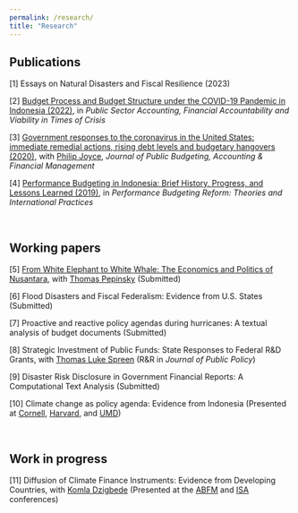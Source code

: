 ```yaml
---
permalink: /research/
title: "Research"
---
```


Publications
---
[1] Essays on Natural Disasters and Fiscal Resilience (2023)

[2] [Budget Process and Budget Structure under the COVID-19 Pandemic in Indonesia (2022)](https://docs.google.com/gview?embedded=true&url=https://asuryoprabowo.github.io/files/2022_SuryoPrabowo.pdf), in _Public Sector Accounting, Financial Accountability and Viability in Times of Crisis_

[3] [Government responses to the coronavirus in the United States: immediate remedial actions, rising debt levels and budgetary hangovers (2020)](https://docs.google.com/gview?embedded=true&url=https://asuryoprabowo.github.io/files/2020_Joyce_SuryoPrabowo.pdf), with [Philip Joyce](https://spp.umd.edu/our-community/faculty-staff/philip-joyce), _Journal of Public Budgeting, Accounting & Financial Management_

[4] [Performance Budgeting in Indonesia: Brief History, Progress, and Lessons Learned (2019)](https://docs.google.com/gview?embedded=true&url=https://asuryoprabowo.github.io/files/2019_SuryoPrabowo.pdf), in _Performance Budgeting Reform: Theories and International Practices_

<br />

Working papers
---
[5] [From White Elephant to White Whale: The Economics and Politics of Nusantara](https://papers.ssrn.com/sol3/papers.cfm?abstract_id=5283748), with [Thomas Pepinsky](https://government.cornell.edu/thomas-pepinsky) (Submitted)
    
[6] Flood Disasters and Fiscal Federalism: Evidence from U.S. States (Submitted)

[7] Proactive and reactive policy agendas during hurricanes: A textual analysis of budget documents (Submitted)

[8] Strategic Investment of Public Funds: State Responses to Federal R&D Grants, with [Thomas Luke Spreen](https://spp.umd.edu/our-community/faculty-staff/thomas-luke-spreen) (R&R in _Journal of Public Policy_)

[9] Disaster Risk Disclosure in Government Financial Reports: A Computational Text Analysis (Submitted)

[10] Climate change as policy agenda: Evidence from Indonesia (Presented at [Cornell](https://events.cornell.edu/event/climate_change_as_policy_agenda_evidence_from_indonesia), [Harvard](https://chinaproject.harvard.edu/event/climate-resilience), and [UMD](https://spp.umd.edu/events/conference-indonesias-place-addressing-climate-change-southeast-asia))

<br />

Work in progress
---
[11] Diffusion of Climate Finance Instruments: Evidence from Developing Countries, with [Komla Dzigbede](https://www.binghamton.edu/public-administration-and-policy/contact/profile.html?id=dzigbede) (Presented at the [ABFM](https://abfm.org/annual-conference-2024/) and [ISA](https://www.isanet.org/Conferences/Virtual-2024) conferences)
